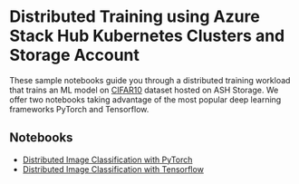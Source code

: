 # Distributed Training using Azure Stack Hub Kubernetes Clusters and Storage Account

These sample notebooks guide you through a distributed training workload that trains an ML model on [CIFAR10](https://www.cs.toronto.edu/~kriz/cifar.html) dataset hosted on ASH Storage. We offer two notebooks taking advantage of the most popular deep learning frameworks PyTorch and Tensorflow.

## Notebooks

* [Distributed Image Classification with PyTorch](distributed-pytorch-cifar10.ipynb)
* [Distributed Image Classification with Tensorflow](distributed-tf2-cifar10.ipynb)

